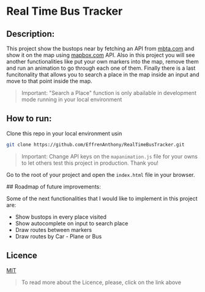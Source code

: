 # Real Time Bus Tracker

## Description:
This project show the bustops near by fetching an API from [mbta.com](mbta.com) and show it on the map using [mapbox.com](mapbox.com) API. Also in this project you will see another functionalities like put your own markers into the map, remove them and run an animation to go through each one of them. Finally there is a last funcitonality that allows you to search a place in the map inside an input and move to that point inside the map. 
> Important: "Search a Place" function is only abailable in development mode running in your local environment

## How to run:

Clone this repo in your local environment usin

```bash
git clone https://github.com/EffrenAnthony/RealTimeBusTracker.git
```

> Important: Change API keys on the  `mapanimation.js` file for your owns to let others test this project in production. Thank you!

Go to the root of your project and open the `index.html` file in your browser.

## Roadmap of future improvements:

Some of the next functionalities that I would like to implement in this project are:

- Show bustops in every place visited
- Show autocomplete on input to search place
- Draw routes between markers
- Draw routes by Car - Plane or Bus

## Licence
[MIT](https://choosealicense.com/licenses/mit/)
> To read more about the Licence, please, click on the link above 